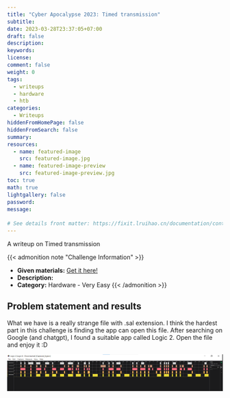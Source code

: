 ```yaml
---
title: "Cyber Apocalypse 2023: Timed transmission"
subtitle:
date: 2023-03-28T23:37:05+07:00
draft: false
description:
keywords:
license:
comment: false
weight: 0
tags:
  - writeups
  - hardware
  - htb
categories:
  - Writeups
hiddenFromHomePage: false
hiddenFromSearch: false
summary:
resources:
  - name: featured-image
    src: featured-image.jpg
  - name: featured-image-preview
    src: featured-image-preview.jpg
toc: true
math: true
lightgallery: false
password:
message:

# See details front matter: https://fixit.lruihao.cn/documentation/content/#front-matter
---
```

A writeup on Timed transmission
<!--more-->

{{< admonition note "Challenge Information" >}}
* **Given materials:** [Get it here!](https://drive.google.com/file/d/1wMtr8Zv12tywaXRVWfli1s2YX6RREjdg/view?usp=sharing)
* **Description:**
* **Category:** Hardware - Very Easy
{{< /admonition >}}

## Problem statement and results
What we have is a really strange file with .sal extension. I think the hardest part in this challenge is finding the app can open this file. After searching on Google (and chatgpt), I found a suitable app called Logic 2. Open the file and enjoy it :D 

<img src='flag.png' alt="Flag" width="1000"/>

